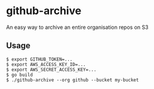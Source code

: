 github-archive
==============

An easy way to archive an entire organisation repos on S3

## Usage

```
$ export GITHUB_TOKEN=...
$ export AWS_ACCESS_KEY_ID=...
$ export AWS_SECRET_ACCESS_KEY=...
$ go build
$ ./github-archive --org github --bucket my-bucket
```

